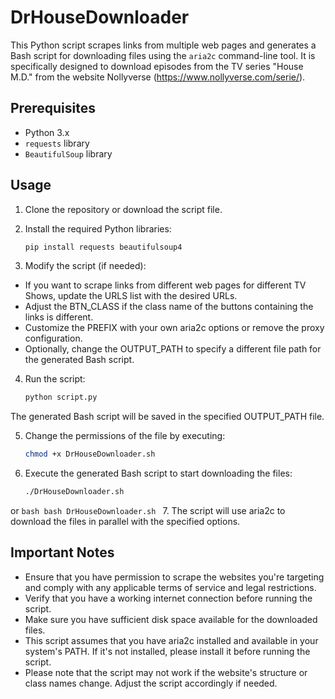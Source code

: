 # DrHouseDownloader

This Python script scrapes links from multiple web pages and generates a Bash script for downloading files using the `aria2c` command-line tool. It is specifically designed to download episodes from the TV series "House M.D." from the website Nollyverse (https://www.nollyverse.com/serie/).

## Prerequisites

- Python 3.x
- `requests` library
- `BeautifulSoup` library

## Usage

1. Clone the repository or download the script file.

2. Install the required Python libraries:

   ```bash
   pip install requests beautifulsoup4
3. Modify the script (if needed):
- If you want to scrape links from different web pages for different TV Shows, update the URLS list with the desired URLs.
- Adjust the BTN_CLASS if the class name of the buttons containing the links is different.
- Customize the PREFIX with your own aria2c options or remove the proxy configuration.
- Optionally, change the OUTPUT_PATH to specify a different file path for the generated Bash script.

4. Run the script:
   ```bash
   python script.py
   ```
The generated Bash script will be saved in the specified OUTPUT_PATH file.

5. Change the permissions of the file by executing:
   ```bash
   chmod +x DrHouseDownloader.sh
   ```
6. Execute the generated Bash script to start downloading the files:
   ```bash
   ./DrHouseDownloader.sh
   ```
or
    ```bash
    bash DrHouseDownloader.sh
    ```
7. The script will use aria2c to download the files in parallel with the specified options.

## Important Notes
- Ensure that you have permission to scrape the websites you're targeting and comply with any applicable terms of service and legal restrictions.
- Verify that you have a working internet connection before running the script.
- Make sure you have sufficient disk space available for the downloaded files.
- This script assumes that you have aria2c installed and available in your system's PATH. If it's not installed, please install it before running the script.
- Please note that the script may not work if the website's structure or class names change. Adjust the script accordingly if needed.
